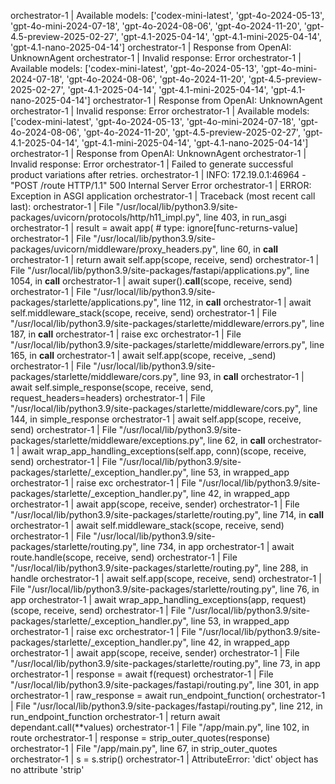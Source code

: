 orchestrator-1 | Available
models: ['codex-mini-latest', 'gpt-4o-2024-05-13', 'gpt-4o-mini-2024-07-18', 'gpt-4o-2024-08-06', 'gpt-4o-2024-11-20', 'gpt-4.5-preview-2025-02-27', 'gpt-4.1-2025-04-14', 'gpt-4.1-mini-2025-04-14', 'gpt-4.1-nano-2025-04-14']
orchestrator-1 | Response from OpenAI: UnknownAgent
orchestrator-1 | Invalid response: Error
orchestrator-1 | Available
models: ['codex-mini-latest', 'gpt-4o-2024-05-13', 'gpt-4o-mini-2024-07-18', 'gpt-4o-2024-08-06', 'gpt-4o-2024-11-20', 'gpt-4.5-preview-2025-02-27', 'gpt-4.1-2025-04-14', 'gpt-4.1-mini-2025-04-14', 'gpt-4.1-nano-2025-04-14']
orchestrator-1 | Response from OpenAI: UnknownAgent
orchestrator-1 | Invalid response: Error
orchestrator-1 | Available
models: ['codex-mini-latest', 'gpt-4o-2024-05-13', 'gpt-4o-mini-2024-07-18', 'gpt-4o-2024-08-06', 'gpt-4o-2024-11-20', 'gpt-4.5-preview-2025-02-27', 'gpt-4.1-2025-04-14', 'gpt-4.1-mini-2025-04-14', 'gpt-4.1-nano-2025-04-14']
orchestrator-1 | Response from OpenAI: UnknownAgent
orchestrator-1 | Invalid response: Error
orchestrator-1 | Failed to generate successful product variations after retries.
orchestrator-1 | INFO:     172.19.0.1:46964 - "POST /route HTTP/1.1" 500 Internal Server Error
orchestrator-1 | ERROR:    Exception in ASGI application
orchestrator-1 | Traceback (most recent call last):
orchestrator-1 | File "/usr/local/lib/python3.9/site-packages/uvicorn/protocols/http/h11_impl.py", line 403, in run_asgi
orchestrator-1 | result = await app(  # type: ignore[func-returns-value]
orchestrator-1 | File "/usr/local/lib/python3.9/site-packages/uvicorn/middleware/proxy_headers.py", line 60, in __call__
orchestrator-1 | return await self.app(scope, receive, send)
orchestrator-1 | File "/usr/local/lib/python3.9/site-packages/fastapi/applications.py", line 1054, in __call__
orchestrator-1 | await super().__call__(scope, receive, send)
orchestrator-1 | File "/usr/local/lib/python3.9/site-packages/starlette/applications.py", line 112, in __call__
orchestrator-1 | await self.middleware_stack(scope, receive, send)
orchestrator-1 | File "/usr/local/lib/python3.9/site-packages/starlette/middleware/errors.py", line 187, in __call__
orchestrator-1 | raise exc
orchestrator-1 | File "/usr/local/lib/python3.9/site-packages/starlette/middleware/errors.py", line 165, in __call__
orchestrator-1 | await self.app(scope, receive, _send)
orchestrator-1 | File "/usr/local/lib/python3.9/site-packages/starlette/middleware/cors.py", line 93, in __call__
orchestrator-1 | await self.simple_response(scope, receive, send, request_headers=headers)
orchestrator-1 | File "/usr/local/lib/python3.9/site-packages/starlette/middleware/cors.py", line 144, in
simple_response
orchestrator-1 | await self.app(scope, receive, send)
orchestrator-1 | File "/usr/local/lib/python3.9/site-packages/starlette/middleware/exceptions.py", line 62, in __call__
orchestrator-1 | await wrap_app_handling_exceptions(self.app, conn)(scope, receive, send)
orchestrator-1 | File "/usr/local/lib/python3.9/site-packages/starlette/_exception_handler.py", line 53, in wrapped_app
orchestrator-1 | raise exc
orchestrator-1 | File "/usr/local/lib/python3.9/site-packages/starlette/_exception_handler.py", line 42, in wrapped_app
orchestrator-1 | await app(scope, receive, sender)
orchestrator-1 | File "/usr/local/lib/python3.9/site-packages/starlette/routing.py", line 714, in __call__
orchestrator-1 | await self.middleware_stack(scope, receive, send)
orchestrator-1 | File "/usr/local/lib/python3.9/site-packages/starlette/routing.py", line 734, in app
orchestrator-1 | await route.handle(scope, receive, send)
orchestrator-1 | File "/usr/local/lib/python3.9/site-packages/starlette/routing.py", line 288, in handle
orchestrator-1 | await self.app(scope, receive, send)
orchestrator-1 | File "/usr/local/lib/python3.9/site-packages/starlette/routing.py", line 76, in app
orchestrator-1 | await wrap_app_handling_exceptions(app, request)(scope, receive, send)
orchestrator-1 | File "/usr/local/lib/python3.9/site-packages/starlette/_exception_handler.py", line 53, in wrapped_app
orchestrator-1 | raise exc
orchestrator-1 | File "/usr/local/lib/python3.9/site-packages/starlette/_exception_handler.py", line 42, in wrapped_app
orchestrator-1 | await app(scope, receive, sender)
orchestrator-1 | File "/usr/local/lib/python3.9/site-packages/starlette/routing.py", line 73, in app
orchestrator-1 | response = await f(request)
orchestrator-1 | File "/usr/local/lib/python3.9/site-packages/fastapi/routing.py", line 301, in app
orchestrator-1 | raw_response = await run_endpoint_function(
orchestrator-1 | File "/usr/local/lib/python3.9/site-packages/fastapi/routing.py", line 212, in run_endpoint_function
orchestrator-1 | return await dependant.call(**values)
orchestrator-1 | File "/app/main.py", line 102, in route
orchestrator-1 | response = strip_outer_quotes(response)
orchestrator-1 | File "/app/main.py", line 67, in strip_outer_quotes
orchestrator-1 | s = s.strip()
orchestrator-1 | AttributeError: 'dict' object has no attribute 'strip'